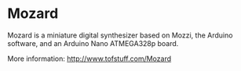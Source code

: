 # Mozard


Mozard is a miniature digital synthesizer based on Mozzi, the Arduino software, and an Arduino Nano ATMEGA328p board.

More information: http://www.tofstuff.com/Mozard
